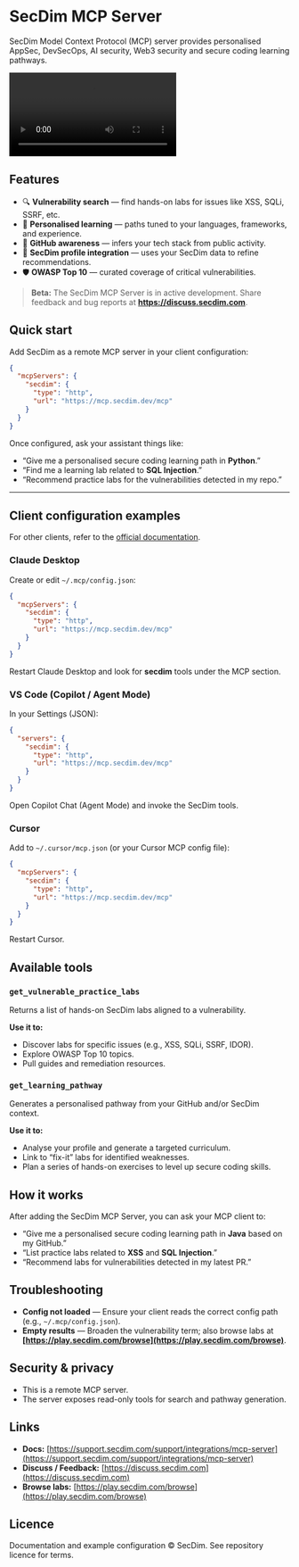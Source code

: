 # SecDim MCP Server

SecDim Model Context Protocol (MCP) server provides personalised AppSec, DevSecOps, AI security, Web3 security and secure coding learning pathways.

<video src="https://support.secdim.com/support/integrations/_images/secdim-mcp-server.mp4"></video>

## Features

- 🔍 **Vulnerability search** — find hands-on labs for issues like XSS, SQLi, SSRF, etc.
- 🎯 **Personalised learning** — paths tuned to your languages, frameworks, and experience.
- 🐙 **GitHub awareness** — infers your tech stack from public activity.
- 👤 **SecDim profile integration** — uses your SecDim data to refine recommendations.
- 🛡️ **OWASP Top 10** — curated coverage of critical vulnerabilities.

> **Beta:** The SecDim MCP Server is in active development. Share feedback and bug reports at **https://discuss.secdim.com**.

## Quick start

Add SecDim as a remote MCP server in your client configuration:

```json
{
  "mcpServers": {
    "secdim": {
      "type": "http",
      "url": "https://mcp.secdim.dev/mcp"
    }
  }
}
````

Once configured, ask your assistant things like:

* “Give me a personalised secure coding learning path in **Python**.”
* “Find me a learning lab related to **SQL Injection**.”
* “Recommend practice labs for the vulnerabilities detected in my repo.”

---

## Client configuration examples

For other clients, refer to the [official documentation](https://support.secdim.com/support/integrations/mcp-server).

### Claude Desktop

Create or edit `~/.mcp/config.json`:

```json
{
  "mcpServers": {
    "secdim": {
      "type": "http",
      "url": "https://mcp.secdim.dev/mcp"
    }
  }
}
```

Restart Claude Desktop and look for **secdim** tools under the MCP section.

### VS Code (Copilot / Agent Mode)

In your Settings (JSON):

```json
{
  "servers": {
    "secdim": {
      "type": "http",
      "url": "https://mcp.secdim.dev/mcp"
    }
  }
}
```

Open Copilot Chat (Agent Mode) and invoke the SecDim tools.

### Cursor

Add to `~/.cursor/mcp.json` (or your Cursor MCP config file):

```json
{
  "mcpServers": {
    "secdim": {
      "type": "http",
      "url": "https://mcp.secdim.dev/mcp"
    }
  }
}
```

Restart Cursor.

## Available tools

### `get_vulnerable_practice_labs`

Returns a list of hands-on SecDim labs aligned to a vulnerability.

**Use it to:**

* Discover labs for specific issues (e.g., XSS, SQLi, SSRF, IDOR).
* Explore OWASP Top 10 topics.
* Pull guides and remediation resources.

### `get_learning_pathway`

Generates a personalised pathway from your GitHub and/or SecDim context.

**Use it to:**

* Analyse your profile and generate a targeted curriculum.
* Link to “fix-it” labs for identified weaknesses.
* Plan a series of hands-on exercises to level up secure coding skills.

## How it works

After adding the SecDim MCP Server, you can ask your MCP client to:

* “Give me a personalised secure coding learning path in **Java** based on my GitHub.”
* “List practice labs related to **XSS** and **SQL Injection**.”
* “Recommend labs for vulnerabilities detected in my latest PR.”

## Troubleshooting

* **Config not loaded** — Ensure your client reads the correct config path (e.g., `~/.mcp/config.json`).
* **Empty results** — Broaden the vulnerability term; also browse labs at **[https://play.secdim.com/browse](https://play.secdim.com/browse)**.

## Security & privacy

* This is a remote MCP server.
* The server exposes read-only tools for search and pathway generation.

## Links

* **Docs:** [https://support.secdim.com/support/integrations/mcp-server](https://support.secdim.com/support/integrations/mcp-server)
* **Discuss / Feedback:** [https://discuss.secdim.com](https://discuss.secdim.com)
* **Browse labs:** [https://play.secdim.com/browse](https://play.secdim.com/browse)

## Licence

Documentation and example configuration © SecDim. See repository licence for terms.
